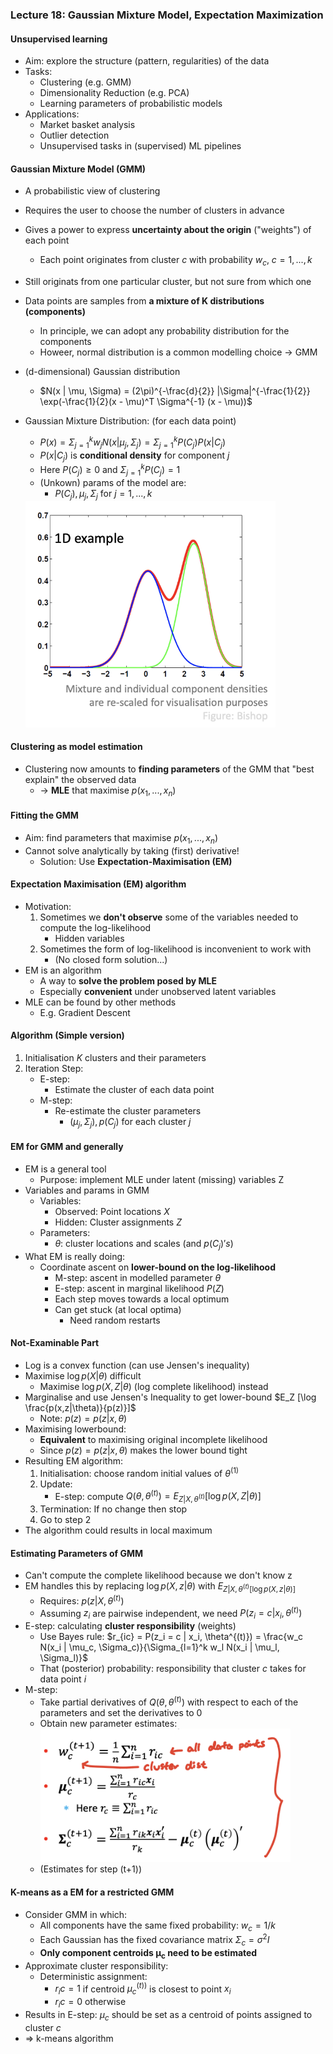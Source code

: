 ### Lecture 18: Gaussian Mixture Model, Expectation Maximization

#### Unsupervised learning
* Aim: explore the structure (pattern, regularities) of the data
* Tasks:
  * Clustering (e.g. GMM)
  * Dimensionality Reduction (e.g. PCA)
  * Learning parameters of probabilistic models
* Applications:
  * Market basket analysis
  * Outlier detection
  * Unsupervised tasks in (supervised) ML pipelines

#### Gaussian Mixture Model (GMM)
* A probabilistic view of clustering
* Requires the user to choose the number of clusters in advance
* Gives a power to express **uncertainty about the origin** ("weights") of each point
  * Each point originates from cluster $c$ with probability $w_c$, $c = 1, ..., k$
* Still originats from one particular cluster, but not sure from which one
* Data points are samples from **a mixture of K distributions (components)**
  * In principle, we can adopt any probability distribution for the components
  * Howeer, normal distribution is a common modelling choice -> GMM
* (d-dimensional) Gaussian distribution
  * $N(x | \mu, \Sigma) = (2\pi)^{-\frac{d}{2}} |\Sigma|^{-\frac{1}{2}} \exp(-\frac{1}{2}(x - \mu)^T \Sigma^{-1} (x - \mu))$
* Gaussian Mixture Distribution: (for each data point)
  * $P(x) = \Sigma_{j=1}^k w_j N(x | \mu_j, \Sigma_j) = \Sigma_{j=1}^k P(C_j) P(x|C_j)$
  * $P(x | C_j)$ is **conditional density** for component $j$
  * Here $P(C_j) \geq 0$ and $\Sigma_{j=1}^k P(C_j) = 1$
  * (Unkown) params of the model are:
    * $P(C_j), \mu_j, \Sigma_j$ for $j = 1, ..., k$
  
  <img src="gmm.png" width="400">

#### Clustering as model estimation
* Clustering now amounts to **finding parameters** of the GMM that "best explain" the observed data
  * -> **MLE** that maximise $p(x_1, ..., x_n)$

#### Fitting the GMM
* Aim: find parameters that maximise $p(x_1, ..., x_n)$
* Cannot solve analytically by taking (first) derivative!
  * Solution: Use **Expectation-Maximisation (EM)**

#### Expectation Maximisation (EM) algorithm
* Motivation:
    1. Sometimes we **don't observe** some of the variables needed to compute the log-likelihood
        * Hidden variables
    2. Sometimes the form of log-likelihood is inconvenient to work with
        * (No closed form solution...)
 * EM is an algorithm
   * A way to **solve the problem posed by MLE**
   * Especially **convenient** under unobserved latent variables
 * MLE can be found by other methods
   * E.g. Gradient Descent

#### Algorithm (Simple version)
1. Initialisation $K$ clusters and their parameters
2. Iteration Step:
   * E-step:
     * Estimate the cluster of each data point
   * M-step:
     * Re-estimate the cluster parameters
       * $(\mu_j, \Sigma_j), p(C_j)$ for each cluster $j$

#### EM for GMM and generally
* EM is a general tool
  * Purpose: implement MLE under latent (missing) variables Z
* Variables and params in GMM
  * Variables: 
    * Observed: Point locations $X$
    * Hidden: Cluster assignments $Z$
  * Parameters: 
    * $\theta$: cluster locations and scales (and $p(C_j)'s$)
* What EM is really doing:
  * Coordinate ascent on **lower-bound on the log-likelihood**
    * M-step: ascent in modelled parameter $\theta$
    * E-step: ascent in marginal likelihood $P(Z)$
    * Each step moves towards a local optimum
    * Can get stuck (at local optima)
      * Need random restarts

#### Not-Examinable Part
* Log is a convex function (can use Jensen's inequality)
* Maximise $\log p(X|\theta)$ difficult
  * Maximise $\log p(X, Z|\theta)$ (log complete likelihood) instead
* Marginalise and use Jensen's Inequality to get lower-bound $E_Z [\log \frac{p(x,z|\theta)}{p(z)}]$
  * Note: $p(z) = p(z | x, \theta)$
* Maximising lowerbound:
  * **Equivalent** to maximising original incomplete likelihood
  * Since $p(z) = p(z | x, \theta)$ makes the lower bound tight
* Resulting EM algorithm:
  1. Initialisation: choose random initial values of $\theta^{(1)}$
  2. Update:
      * E-step: compute $Q(\theta, \theta^{(t)}) = E_{Z|X, \theta^{(t)}} [\log p(X, Z | \theta)]$
  3. Termination: If no change then stop
  4. Go to step 2
* The algorithm could results in local maximum

#### Estimating Parameters of GMM
* Can't compute the complete likelihood because we don't know z
* EM handles this by replacing $\log p(X,z|\theta)$ with $E_{Z|X, \theta^{(t)} [\log p(X,z|\theta)]}$
  * Requires: $p(z|X,\theta^{(t)})$
  * Assuming $z_i$ are pairwise independent, we need $P(z_i = c | x_i, \theta^{(t)})$
* E-step: calculating **cluster responsibility** (weights)
  * Use Bayes rule: $r_{ic} = P(z_i = c | x_i, \theta^{(t)}) = \frac{w_c N(x_i | \mu_c, \Sigma_c)}{\Sigma_{l=1}^k w_l N(x_i | \mu_l, \Sigma_l)}$
  * That (posterior) probability: responsibility that cluster $c$ takes for data point $i$
* M-step:
  * Take partial derivatives of $Q(\theta, \theta^{(t)})$ with respect to each of the parameters and set the derivatives to 0
  * Obtain new parameter estimates:
    <img src="maximisation.png" width="400">
  * (Estimates for step (t+1))

#### K-means as a EM for a restricted GMM
* Consider GMM in which:
  * All components have the same fixed probability: $w_c = 1/k$
  * Each Gaussian has the fixed covariance matrix $\Sigma_c = \sigma^2 I$
  * **Only component centroids $\mathbf{\mu_c}$ need to be estimated**
* Approximate cluster responsibility:
  * Deterministic assignment: 
    * $r_ic = 1$ if centroid $\mu_c^{(t))}$ is closest to point $x_i$
    * $r_ic = 0$ otherwise
* Results in E-step: $\mu_c$ should be set as a centroid of points assigned to cluster $c$
* => k-means algorithm